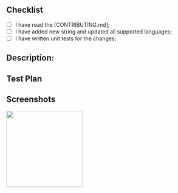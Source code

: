 ## Checklist

- [ ] I have read the [CONTRIBUTING.md];
- [ ] I have added new string and updated all supported languages;
- [ ] I have written unit tests for the changes;

## Description:
<!--- Describe your changes in detail -->

## Test Plan
<!--- Please describe how this change can be tested -->

## Screenshots
<!--- If applicable, add screenshots to help explain your changes -->

<img src="" width="200" />